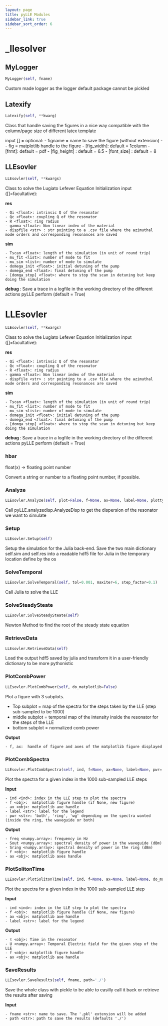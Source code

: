 ```yaml
---
layout: page
title: pyLLE Modules
sidebar_link: true
sidebar_sort_order: 6
---
```


# _llesolver

## MyLogger
```python
MyLogger(self, fname)
```

Custom made logger as the logger default package cannot be pickled

## Latexify
```python
Latexify(self, **kwarg)
```

Class that handle saving the figures in a nice way compatible with
the column/page size of different latex template

input [] = optional:
    - figname = name to save the figure (without extension)
    -
    - fig = matplotlib handle to the figure
    - [fig_width]: default = 1column
    - [frmt]: default = pdf
    - [fig_height] : default = 6.5
    - [font_size] : default = 8

## LLEsovler
```python
LLEsovler(self, **kwargs)
```

Class to solve the Lugiato Lefever Equation
Initialization input ([]=facultative):

**res <dict>**

    - Qi <float>: intrinsic Q of the resonator
    - Qc <float>: coupling Q of the resonator
    - R <float>: ring radius
    - gamma <float>: Non linear index of the material
    - dispfile <str> : str pointing to a .csv file where the azimuthal mode orders and corresponding resonances are saved

**sim <dict>**

    - Tscan <float>: length of the simulation (in unit of round trip)
    - mu_fit <list>: number of mode to fit
    - mu_sim <list>: number of mode to simulate
    - domega_init <float>: initial detuning of the pump
    - domega_end <float>: final detuning of the pump
    - [domga_stop] <float>: where to stop the scan in detuning but keep doing the simulation

**debug <bool>**: Save a trace in a logfile in the working directory of the different actions pyLLE perform (default = True)

# LLEsovler
```python
LLEsovler(self, **kwargs)
```

Class to solve the Lugiato Lefever Equation
Initialization input ([]=facultative):

**res <dict>**

    - Qi <float>: intrinsic Q of the resonator
    - Qc <float>: coupling Q of the resonator
    - R <float>: ring radius
    - gamma <float>: Non linear index of the material
    - dispfile <str> : str pointing to a .csv file where the azimuthal mode orders and corresponding resonances are saved

**sim <dict>**

    - Tscan <float>: length of the simulation (in unit of round trip)
    - mu_fit <list>: number of mode to fit
    - mu_sim <list>: number of mode to simulate
    - domega_init <float>: initial detuning of the pump
    - domega_end <float>: final detuning of the pump
    - [domga_stop] <float>: where to stop the scan in detuning but keep doing the simulation

**debug <bool>**: Save a trace in a logfile in the working directory of the different actions pyLLE perform (default = True)

### hbar
float(x) -> floating point number

Convert a string or number to a floating point number, if possible.
### Analyze
```python
LLEsovler.Analyze(self, plot=False, f=None, ax=None, label=None, plottype='all', zero_lines=True, mu_sim=None)
```

Call pyLLE.analyzedisp.AnalyzeDisp to get the dispersion of the resonator we want to simulate

### Setup
```python
LLEsovler.Setup(self)
```

Setup the simulation for the Julia back-end.
Save the two main dictionary self.sim and self.res into a readable hdf5 file for Julia in the temporary location define by the os

### SolveTemporal
```python
LLEsovler.SolveTemporal(self, tol=0.001, maxiter=6, step_factor=0.1)
```

Call Julia to solve the LLE

### SolveSteadySteate
```python
LLEsovler.SolveSteadySteate(self)
```

Newton Method to find the root of the steady state equation

### RetrieveData
```python
LLEsovler.RetrieveData(self)
```

Load the output hdf5 saved by julia and transform it in a user-friendly dictionary to be more pythonistic

### PlotCombPower
```python
LLEsovler.PlotCombPower(self, do_matplotlib=False)
```

Plot a figure with 3 subplots.

- Top subplot = map of the spectra for the steps taken by the LLE (step sub-sampled to be 1000)
- middle subplot = temporal map of the intensity inside the resonator for the steps of the LLE
- bottom subplot = normalized comb power

**Output**

    - f, ax:  handle of figure and axes of the matplotlib figure displayed

### PlotCombSpectra
```python
LLEsovler.PlotCombSpectra(self, ind, f=None, ax=None, label=None, pwr='both', do_matplotlib=False, plot=True)
```

Plot the spectra for a given index in the 1000 sub-sampled LLE steps

**Input**

    - ind <ind>: index in the LLE step to plot the spectra
    - f <obj>:  matplotlib figure handle (if None, new figure)
    - ax <obj>: matplotlib axe handle
    - label <str>: label for the legend
    - pwr <str>: 'both', 'ring', 'wg' depending on the spectra wanted (inside the ring, the waveguide or both)

**Output**

    - freq <numpy.array>: frequency in Hz
    - Sout <numpy.array>: spectral density of power in the waveguide (dBm)
    - Sring <numpy.array>: spectral density of power in the ring (dBm)
    - f <obj>:  matplotlib figure handle
    - ax <obj>: matplotlib axes handle

### PlotSolitonTime
```python
LLEsovler.PlotSolitonTime(self, ind, f=None, ax=None, label=None, do_matplotlib=False)
```

Plot the spectra for a given index in the 1000 sub-sampled LLE step

**Input**

    - ind <ind>: index in the LLE step to plot the spectra
    - f <obj>:  matplotlib figure handle (if None, new figure)
    - ax <obj>: matplotlib axe handle
    - label <str>: label for the legend

**Output**

    - τ <obj>: Time in the resonator
    - U <numpy.array>: Temporal Electric field for the given step of the LLE
    - f <obj>: matplotlib figure handle
    - ax <obj>: matplotlib axe handle

### SaveResults
```python
LLEsovler.SaveResults(self, fname, path='./')
```

Save the whole class with pickle to be able to easilly call it back or retrieve the results after saving

**Input**

    - fname <str>: name to save. The '.pkl' extension will be added
    - path <str>: path to save the results (defaults './')

